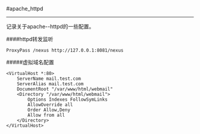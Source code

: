 #apache_httpd

***
记录关于apache--httpd的一些配置。


####httpd转发监听

	ProxyPass /nexus http://127.0.0.1:8081/nexus

#####虚拟域名配置

	<VirtualHost *:80>
	    ServerName mail.test.com
	    ServerAlias mail.test.com
	    DocumentRoot "/var/www/html/webmail"
	    <Directory "/var/www/html/webmail">
	        Options Indexes FollowSymLinks
	        AllowOverride all
	        Order Allow,Deny
	        Allow from all
	    </Directory>
	</VirtualHost>

